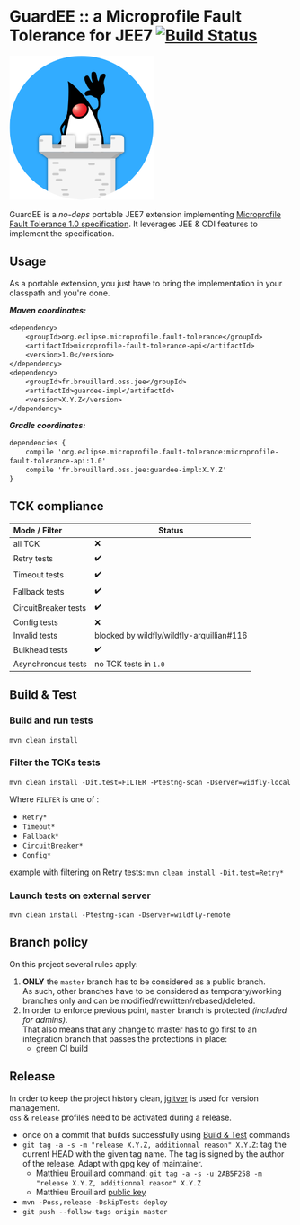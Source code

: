 # GuardEE :: a Microprofile Fault Tolerance for JEE7 [![Build Status](https://travis-ci.org/McFoggy/GuardEE.svg?branch=master)](https://travis-ci.org/McFoggy/GuardEE)  

![GuardEE icon](images/guardee_blue_small.png) 

GuardEE is a _no-deps_ portable JEE7 extension implementing [Microprofile Fault Tolerance 1.0 specification](https://projects.eclipse.org/projects/technology.microprofile/releases/fault-tolerance-1.0).
It leverages JEE & CDI features to implement the specification.

## Usage

As a portable extension, you just have to bring the implementation in your classpath and you're done.

*__Maven coordinates:__*
````
<dependency>
    <groupId>org.eclipse.microprofile.fault-tolerance</groupId>
    <artifactId>microprofile-fault-tolerance-api</artifactId>
    <version>1.0</version>
</dependency>
<dependency>
    <groupId>fr.brouillard.oss.jee</groupId>
    <artifactId>guardee-impl</artifactId>
    <version>X.Y.Z</version>
</dependency>
````

*__Gradle coordinates:__*
````
dependencies {
    compile 'org.eclipse.microprofile.fault-tolerance:microprofile-fault-tolerance-api:1.0'
    compile 'fr.brouillard.oss.jee:guardee-impl:X.Y.Z'
}
````

## TCK compliance

| Mode / Filter | Status |
| :-- | --- |
| all TCK | :x: |
| Retry tests | :heavy_check_mark: |
| Timeout tests | :heavy_check_mark: |
| Fallback tests | :heavy_check_mark: |
| CircuitBreaker tests | :heavy_check_mark: |
| Config tests | :x: |
| Invalid tests | blocked by wildfly/wildfly-arquillian#116 |
| Bulkhead tests | :heavy_check_mark: |
| Asynchronous tests | no TCK tests in `1.0` |

## Build & Test

### Build and run tests
````
mvn clean install
````

### Filter the TCKs tests
````
mvn clean install -Dit.test=FILTER -Ptestng-scan -Dserver=widfly-local
````

Where `FILTER` is one of :

- `Retry*`
- `Timeout*`
- `Fallback*`
- `CircuitBreaker*`
- `Config*`

example with filtering on Retry tests: `mvn clean install -Dit.test=Retry*` 

### Launch tests on external server
````
mvn clean install -Ptestng-scan -Dserver=wildfly-remote
````

## Branch policy

On this project several rules apply:

1. __ONLY__ the `master` branch has to be considered as a public branch.  
    As such, other branches have to be considered as temporary/working branches only and can be modified/rewritten/rebased/deleted.  
1. In order to enforce previous point, `master` branch is protected _(included for admins)_.  
That also means that any change to master has to go first to an integration branch that passes the protections in place:
    - green CI build 

## Release

In order to keep the project history clean, [jgitver](https://github.com/jgitver/jgitver-maven-plugin) is used for version management.  
`oss` & `release` profiles need to be activated during a release. 

- once on a commit that builds successfully using [Build & Test](#build--test) commands
- `git tag -a -s -m "release X.Y.Z, additionnal reason" X.Y.Z`: tag the current HEAD with the given tag name. The tag is signed by the author of the release. Adapt with gpg key of maintainer.
    - Matthieu Brouillard command:  `git tag -a -s -u 2AB5F258 -m "release X.Y.Z, additionnal reason" X.Y.Z`
    - Matthieu Brouillard [public key](https://sks-keyservers.net/pks/lookup?op=get&search=0x8139E8632AB5F258)
- `mvn -Poss,release -DskipTests deploy`
- `git push --follow-tags origin master`
